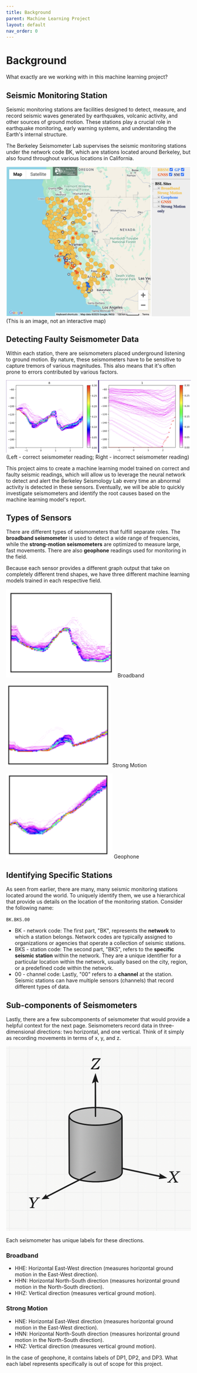 ```yaml
---
title: Background
parent: Machine Learning Project
layout: default
nav_order: 0
---
```


# Background

What exactly are we working with in this machine learning project?

## Seismic Monitoring Station

Seismic monitoring stations are facilities designed to detect, measure, and record seismic waves generated by earthquakes, volcanic activity, and other sources of ground motion. These stations play a crucial role in earthquake monitoring, early warning systems, and understanding the Earth's internal structure.

The Berkeley Seismometer Lab supervises the seismic monitoring stations under the network code BK, which are stations located around Berkeley, but also found throughout various locations in California.

![image](/assets/background/map.png)
(This is an image, not an interactive map)

## Detecting Faulty Seismometer Data

Within each station, there are seismometers placed underground listening to ground motion. By nature, these seismometers have to be sensitive to capture tremors of various magnitudes. This also means that it's often prone to errors contributed by various factors.

![image](/assets/background/broadband_good_bad.png)
(Left - correct seismometer reading; Right - incorrect seismometer reading)

This project aims to create a machine learning model trained on correct and faulty seismic readings, which will allow us to leverage the neural network to detect and alert the Berkeley Seismology Lab every time an abnormal activity is detected in these sensors. Eventually, we will be able to quickly investigate seismometers and identify the root causes based on the machine learning model's report.

## Types of Sensors

There are different types of seismometers that fulfill separate roles. The **broadband seismometer** is used to detect a wide range of frequencies, while the **strong-motion seismometers** are optimized to measure large, fast movements. There are also **geophone** readings used for monitoring in the field.

Because each sensor provides a different graph output that take on completely different trend shapes, we have three different machine learning models trained in each respective field.

![image](/assets/background/broadband.png)
Broadband

![image](/assets/background/strong_motion.png)
Strong Motion

![image](/assets/background/geophone.png)
Geophone

## Identifying Specific Stations

As seen from earlier, there are many, many seismic monitoring stations located around the world. To uniquely identify them, we use a hierarchical that provide us details on the location of the monitoring station. Consider the following name:

`BK.BKS.00`

- BK - network code: The first part, "BK", represents the **network** to which a station belongs. Network codes are typically assigned to organizations or agencies that operate a collection of seismic stations.
- BKS - station code: The second part, "BKS", refers to the **specific seismic station** within the network. They are a unique identifier for a particular location within the network, usually based on the city, region, or a predefined code within the network.
- 00 - channel code: Lastly, "00" refers to a **channel** at the station. Seismic stations can have multiple sensors (channels) that record different types of data.

## Sub-components of Seismometers

Lastly, there are a few subcomponents of seismometer that would provide a helpful context for the next page. Seismometers record data in three-dimensional directions: two horizontal, and one vertical. Think of it simply as recording movements in terms of x, y, and z.

![image](/assets/background/xyz.png)

Each seismometer has unique labels for these directions. 

### Broadband
- HHE: Horizontal East-West direction (measures horizontal ground motion in the East-West direction).
- HHN: Horizontal North-South direction (measures horizontal ground motion in the North-South direction).
- HHZ: Vertical direction (measures vertical ground motion).

### Strong Motion
- HNE: Horizontal East-West direction (measures horizontal ground motion in the East-West direction).
- HNN: Horizontal North-South direction (measures horizontal ground motion in the North-South direction).
- HNZ: Vertical direction (measures vertical ground motion).

In the case of geophone, it contains labels of DP1, DP2, and DP3. What each label represents specifically is out of scope for this project.